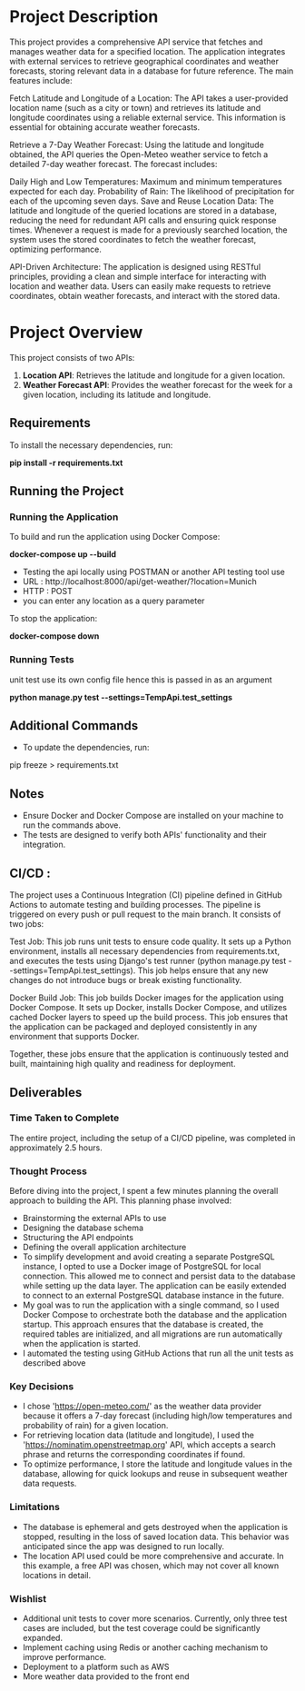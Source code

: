 
# Project Description
This project provides a comprehensive API service that fetches and manages weather data for a specified location. The application integrates with external services to retrieve geographical coordinates and weather forecasts, storing relevant data in a database for future reference. The main features include:

Fetch Latitude and Longitude of a Location: The API takes a user-provided location name (such as a city or town) and retrieves its latitude and longitude coordinates using a reliable external service. This information is essential for obtaining accurate weather forecasts.

Retrieve a 7-Day Weather Forecast: Using the latitude and longitude obtained, the API queries the Open-Meteo weather service to fetch a detailed 7-day weather forecast. The forecast includes:

Daily High and Low Temperatures: Maximum and minimum temperatures expected for each day.
Probability of Rain: The likelihood of precipitation for each of the upcoming seven days.
Save and Reuse Location Data: The latitude and longitude of the queried locations are stored in a database, reducing the need for redundant API calls and ensuring quick response times. Whenever a request is made for a previously searched location, the system uses the stored coordinates to fetch the weather forecast, optimizing performance.

API-Driven Architecture: The application is designed using RESTful principles, providing a clean and simple interface for interacting with location and weather data. Users can easily make requests to retrieve coordinates, obtain weather forecasts, and interact with the stored data.

# Project Overview

This project consists of two APIs:

1. **Location API**: Retrieves the latitude and longitude for a given location.
2. **Weather Forecast API**: Provides the weather forecast for the week for a given location, including its latitude and longitude.

## Requirements

To install the necessary dependencies, run:

**pip install -r requirements.txt**


## Running the Project

### Running the Application

To build and run the application using Docker Compose:

**docker-compose up --build**

- Testing the api locally using POSTMAN or another API testing tool use 
- URL : http://localhost:8000/api/get-weather/?location=Munich
- HTTP : POST
- you can enter any location as a query parameter 

To stop the application:

**docker-compose down**

### Running Tests
unit test use its own config file hence this is passed in as an argument

**python manage.py test --settings=TempApi.test_settings**

## Additional Commands

- To update the dependencies, run:

pip freeze > requirements.txt

## Notes

- Ensure Docker and Docker Compose are installed on your machine to run the commands above.
- The tests are designed to verify both APIs' functionality and their integration.

## CI/CD : 
The project uses a Continuous Integration (CI) pipeline defined in GitHub Actions to automate testing and building processes. The pipeline is triggered on every push or pull request to the main branch. It consists of two jobs:

Test Job: This job runs unit tests to ensure code quality. It sets up a Python environment, installs all necessary dependencies from requirements.txt, and executes the tests using Django's test runner (python manage.py test --settings=TempApi.test_settings). This job helps ensure that any new changes do not introduce bugs or break existing functionality.

Docker Build Job: This job builds Docker images for the application using Docker Compose. It sets up Docker, installs Docker Compose, and utilizes cached Docker layers to speed up the build process. This job ensures that the application can be packaged and deployed consistently in any environment that supports Docker.

Together, these jobs ensure that the application is continuously tested and built, maintaining high quality and readiness for deployment.


## Deliverables
### Time Taken to Complete
The entire project, including the setup of a CI/CD pipeline, was completed in approximately 2.5 hours.

### Thought Process
Before diving into the project, I spent a few minutes planning the overall approach to building the API. This planning phase involved:
- Brainstorming the external APIs to use
- Designing the database schema
- Structuring the API endpoints
- Defining the overall application architecture
- To simplify development and avoid creating a separate PostgreSQL instance, I opted to use a Docker image of PostgreSQL for local connection. This allowed me to connect and persist data to the database while setting up the data layer. The application can be easily extended to connect to an external PostgreSQL database instance in the future.
- My goal was to run the application with a single command, so I used Docker Compose to orchestrate both the database and the application startup. This approach ensures that the database is created, the required tables are initialized, and all migrations are run automatically when the application is started.
- I automated the testing using GitHub Actions that run all the unit tests as described above

### Key Decisions
- I chose 'https://open-meteo.com/' as the weather data provider because it offers a 7-day forecast (including high/low temperatures and probability of rain) for a given location.
- For retrieving location data (latitude and longitude), I used the 'https://nominatim.openstreetmap.org' API, which accepts a search phrase and returns the corresponding coordinates if found.
- To optimize performance, I store the latitude and longitude values in the database, allowing for quick lookups and reuse in subsequent weather data requests.
### Limitations
- The database is ephemeral and gets destroyed when the application is stopped, resulting in the loss of saved location data. This behavior was anticipated since the app was designed to run locally.
- The location API used could be more comprehensive and accurate. In this example, a free API was chosen, which may not cover all known locations in detail.
### Wishlist
- Additional unit tests to cover more scenarios. Currently, only three test cases are included, but the test coverage could be significantly expanded.
- Implement caching using Redis or another caching mechanism to improve performance.
- Deployment to a platform such as AWS
- More weather data provided to the front end
